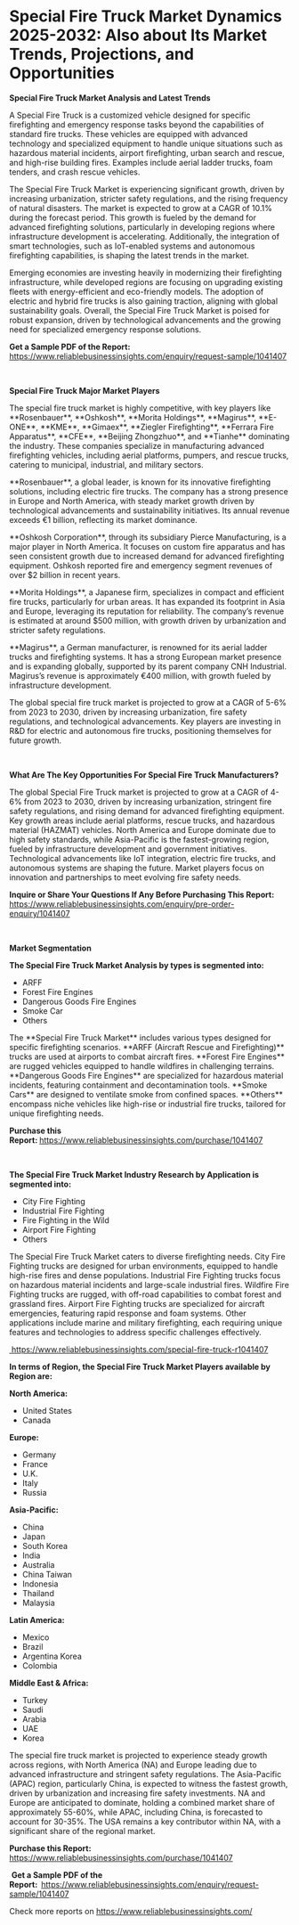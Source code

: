 <p><h1>Special Fire Truck Market Dynamics 2025-2032: Also about Its Market Trends, Projections, and Opportunities</h1></p><p><strong>Special Fire Truck Market Analysis and Latest Trends</strong></p>
<p><p>A Special Fire Truck is a customized vehicle designed for specific firefighting and emergency response tasks beyond the capabilities of standard fire trucks. These vehicles are equipped with advanced technology and specialized equipment to handle unique situations such as hazardous material incidents, airport firefighting, urban search and rescue, and high-rise building fires. Examples include aerial ladder trucks, foam tenders, and crash rescue vehicles.</p><p>The Special Fire Truck Market is experiencing significant growth, driven by increasing urbanization, stricter safety regulations, and the rising frequency of natural disasters. The market is expected to grow at a CAGR of 10.1% during the forecast period. This growth is fueled by the demand for advanced firefighting solutions, particularly in developing regions where infrastructure development is accelerating. Additionally, the integration of smart technologies, such as IoT-enabled systems and autonomous firefighting capabilities, is shaping the latest trends in the market.</p><p>Emerging economies are investing heavily in modernizing their firefighting infrastructure, while developed regions are focusing on upgrading existing fleets with energy-efficient and eco-friendly models. The adoption of electric and hybrid fire trucks is also gaining traction, aligning with global sustainability goals. Overall, the Special Fire Truck Market is poised for robust expansion, driven by technological advancements and the growing need for specialized emergency response solutions.</p></p>
<p><strong>Get a Sample PDF of the Report:&nbsp;</strong> <a href="https://www.reliablebusinessinsights.com/enquiry/request-sample/1041407?utm_campaign=96&utm_medium=2&utm_source=Github&utm_content=ia&utm_term=22012025&utm_id=special-fire-truck">https://www.reliablebusinessinsights.com/enquiry/request-sample/1041407</a></p>
<p>&nbsp;</p>
<p><strong>Special Fire Truck Major Market Players</strong></p>
<p><p>The special fire truck market is highly competitive, with key players like **Rosenbauer**, **Oshkosh**, **Morita Holdings**, **Magirus**, **E-ONE**, **KME**, **Gimaex**, **Ziegler Firefighting**, **Ferrara Fire Apparatus**, **CFE**, **Beijing Zhongzhuo**, and **Tianhe** dominating the industry. These companies specialize in manufacturing advanced firefighting vehicles, including aerial platforms, pumpers, and rescue trucks, catering to municipal, industrial, and military sectors.</p><p>**Rosenbauer**, a global leader, is known for its innovative firefighting solutions, including electric fire trucks. The company has a strong presence in Europe and North America, with steady market growth driven by technological advancements and sustainability initiatives. Its annual revenue exceeds €1 billion, reflecting its market dominance.</p><p>**Oshkosh Corporation**, through its subsidiary Pierce Manufacturing, is a major player in North America. It focuses on custom fire apparatus and has seen consistent growth due to increased demand for advanced firefighting equipment. Oshkosh reported fire and emergency segment revenues of over $2 billion in recent years.</p><p>**Morita Holdings**, a Japanese firm, specializes in compact and efficient fire trucks, particularly for urban areas. It has expanded its footprint in Asia and Europe, leveraging its reputation for reliability. The company’s revenue is estimated at around $500 million, with growth driven by urbanization and stricter safety regulations.</p><p>**Magirus**, a German manufacturer, is renowned for its aerial ladder trucks and firefighting systems. It has a strong European market presence and is expanding globally, supported by its parent company CNH Industrial. Magirus’s revenue is approximately €400 million, with growth fueled by infrastructure development.</p><p>The global special fire truck market is projected to grow at a CAGR of 5-6% from 2023 to 2030, driven by increasing urbanization, fire safety regulations, and technological advancements. Key players are investing in R&D for electric and autonomous fire trucks, positioning themselves for future growth.</p></p>
<p>&nbsp;</p>
<p><strong>What Are The Key Opportunities For Special Fire Truck Manufacturers?</strong></p>
<p><p>The global Special Fire Truck market is projected to grow at a CAGR of 4-6% from 2023 to 2030, driven by increasing urbanization, stringent fire safety regulations, and rising demand for advanced firefighting equipment. Key growth areas include aerial platforms, rescue trucks, and hazardous material (HAZMAT) vehicles. North America and Europe dominate due to high safety standards, while Asia-Pacific is the fastest-growing region, fueled by infrastructure development and government initiatives. Technological advancements like IoT integration, electric fire trucks, and autonomous systems are shaping the future. Market players focus on innovation and partnerships to meet evolving fire safety needs.</p></p>
<p><strong>Inquire or Share Your Questions If Any Before Purchasing This Report:</strong> <a href="https://www.reliablebusinessinsights.com/enquiry/pre-order-enquiry/1041407?utm_campaign=96&utm_medium=2&utm_source=Github&utm_content=ia&utm_term=22012025&utm_id=special-fire-truck">https://www.reliablebusinessinsights.com/enquiry/pre-order-enquiry/1041407</a></p>
<p>&nbsp;</p>
<p><strong>Market Segmentation</strong></p>
<p><strong>The Special Fire Truck Market Analysis by types is segmented into:</strong></p>
<p><ul><li>ARFF</li><li>Forest Fire Engines</li><li>Dangerous Goods Fire Engines</li><li>Smoke Car</li><li>Others</li></ul></p>
<p><p>The **Special Fire Truck Market** includes various types designed for specific firefighting scenarios. **ARFF (Aircraft Rescue and Firefighting)** trucks are used at airports to combat aircraft fires. **Forest Fire Engines** are rugged vehicles equipped to handle wildfires in challenging terrains. **Dangerous Goods Fire Engines** are specialized for hazardous material incidents, featuring containment and decontamination tools. **Smoke Cars** are designed to ventilate smoke from confined spaces. **Others** encompass niche vehicles like high-rise or industrial fire trucks, tailored for unique firefighting needs.</p></p>
<p><strong>Purchase this Report:&nbsp;</strong><a href="https://www.reliablebusinessinsights.com/purchase/1041407?utm_campaign=96&utm_medium=2&utm_source=Github&utm_content=ia&utm_term=22012025&utm_id=special-fire-truck">https://www.reliablebusinessinsights.com/purchase/1041407</a></p>
<p>&nbsp;</p>
<p><strong>The Special Fire Truck Market Industry Research by Application is segmented into:</strong></p>
<p><ul><li>City Fire Fighting</li><li>Industrial Fire Fighting</li><li>Fire Fighting in the Wild</li><li>Airport Fire Fighting</li><li>Others</li></ul></p>
<p><p>The Special Fire Truck Market caters to diverse firefighting needs. City Fire Fighting trucks are designed for urban environments, equipped to handle high-rise fires and dense populations. Industrial Fire Fighting trucks focus on hazardous material incidents and large-scale industrial fires. Wildfire Fire Fighting trucks are rugged, with off-road capabilities to combat forest and grassland fires. Airport Fire Fighting trucks are specialized for aircraft emergencies, featuring rapid response and foam systems. Other applications include marine and military firefighting, each requiring unique features and technologies to address specific challenges effectively.</p></p>
<p><a href="https://www.reliablebusinessinsights.com/special-fire-truck-r1041407?utm_campaign=96&utm_medium=2&utm_source=Github&utm_content=ia&utm_term=22012025&utm_id=special-fire-truck">&nbsp;https://www.reliablebusinessinsights.com/special-fire-truck-r1041407</a></p>
<p><strong>In terms of Region, the Special Fire Truck Market Players available by Region are:</strong></p>
<p>
    <p> <strong> North America: </strong>
        <ul>
            <li>United States</li>
            <li>Canada</li>
        </ul>
        </p> 
    <p> <strong> Europe: </strong>
        <ul>
            <li>Germany</li>
            <li>France</li>
            <li>U.K.</li>
            <li>Italy</li>
            <li>Russia</li>
        </ul>
        </p> 
    <p> <strong> Asia-Pacific: </strong>
        <ul>
            <li>China</li>
            <li>Japan</li>
            <li>South Korea</li>
            <li>India</li>
            <li>Australia</li>
            <li>China Taiwan</li>
            <li>Indonesia</li>
            <li>Thailand</li>
            <li>Malaysia</li>
        </ul>
        </p> 
    <p> <strong> Latin America: </strong>
        <ul>
            <li>Mexico</li>
            <li>Brazil</li>
            <li>Argentina Korea</li>
            <li>Colombia</li>
        </ul>
        </p> 
    <p> <strong> Middle East & Africa: </strong>
        <ul>
            <li>Turkey</li>
            <li>Saudi</li>
            <li>Arabia</li>
            <li>UAE</li>
            <li>Korea</li>
        </ul>
    </p>
    </p>
<p><p>The special fire truck market is projected to experience steady growth across regions, with North America (NA) and Europe leading due to advanced infrastructure and stringent safety regulations. The Asia-Pacific (APAC) region, particularly China, is expected to witness the fastest growth, driven by urbanization and increasing fire safety investments. NA and Europe are anticipated to dominate, holding a combined market share of approximately 55-60%, while APAC, including China, is forecasted to account for 30-35%. The USA remains a key contributor within NA, with a significant share of the regional market.</p></p>
<p><strong>Purchase this Report: </strong><a href="https://www.reliablebusinessinsights.com/purchase/1041407?utm_campaign=96&utm_medium=2&utm_source=Github&utm_content=ia&utm_term=22012025&utm_id=special-fire-truck">https://www.reliablebusinessinsights.com/purchase/1041407</a></p>
<p>&nbsp;<strong>Get a Sample PDF of the Report:&nbsp;&nbsp;</strong><a href="https://www.reliablebusinessinsights.com/enquiry/request-sample/1041407?utm_campaign=96&utm_medium=2&utm_source=Github&utm_content=ia&utm_term=22012025&utm_id=special-fire-truck">https://www.reliablebusinessinsights.com/enquiry/request-sample/1041407</a></p>
<p><strong></strong></p>
<p>Check more reports on <a href="https://www.reliablebusinessinsights.com/?utm_campaign=96&utm_medium=2&utm_source=Github&utm_content=ia&utm_term=22012025&utm_id=special-fire-truck">https://www.reliablebusinessinsights.com/</a></p>